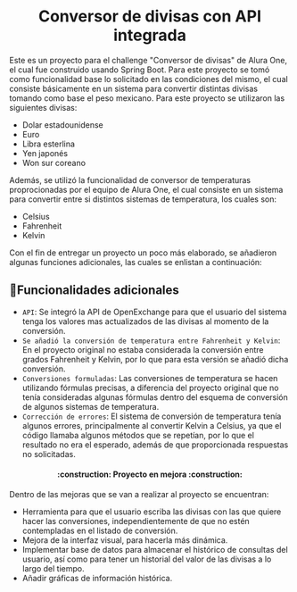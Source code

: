 <h1 align="center"> Conversor de divisas con API integrada </h1>

Este es un proyecto para el challenge "Conversor de divisas" de Alura One, el cual fue construido usando Spring Boot. Para este proyecto se tomó como funcionalidad base lo solicitado en las condiciones del mismo, el cual consiste básicamente en un sistema para convertir distintas divisas tomando como base el peso mexicano. Para este proyecto se utilizaron las siguientes divisas:
* Dolar estadounidense
* Euro
* Libra esterlina
* Yen japonés
* Won sur coreano

Además, se utilizó la funcionalidad de conversor de temperaturas proprocionadas por el equipo de Alura One, el cual consiste en un sistema para convertir entre si distintos sistemas de temperatura, los cuales son:
* Celsius
* Fahrenheit
* Kelvin

Con el fin de entregar un proyecto un poco más elaborado, se añadieron algunas funciones adicionales, las cuales se enlistan a continuación:

## :hammer:Funcionalidades adicionales

- `API`: Se integró la API de OpenExchange para que el usuario del sistema tenga los valores mas actualizados de las divisas al momento de la conversión.
- `Se añadió la conversión de temperatura entre Fahrenheit y Kelvin`: En el proyecto original no estaba considerada la conversión entre grados Fahrenheit y Kelvin, por lo que para esta versión se añadió dicha conversión.
- `Conversiones formuladas`: Las conversiones de temperatura se hacen utilizando fórmulas precisas, a diferencia del proyecto original que no tenía consideradas algunas fórmulas dentro del esquema de conversión de algunos sistemas de temperatura.
- `Corrección de errores`: El sistema de conversión de temperatura tenía algunos errores, principalmente al convertir Kelvin a Celsius, ya que el código llamaba algunos métodos que se repetían, por lo que el resultado no era el esperado, además de que proporcionada respuestas no solicitadas.

<h4 align="center">:construction: Proyecto en mejora :construction:</h4>

Dentro de las mejoras que se van a realizar al proyecto se encuentran:
* Herramienta para que el usuario escriba las divisas con las que quiere hacer las conversiones, independientemente de que no estén contempladas en el listado de conversión.
* Mejora de la interfaz visual, para hacerla más dinámica.
* Implementar base de datos para almacenar el histórico de consultas del usuario, así como para tener un historial del valor de las divisas a lo largo del tiempo.
* Añadir gráficas de información histórica.
